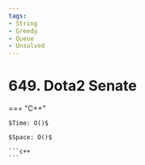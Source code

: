 ```yaml
---
tags:
- String
- Greedy
- Queue
- Unsolved
---
```



# 649. Dota2 Senate

=== "C++"

    $Time: O()$

    $Space: O()$

    ```c++
    ```
